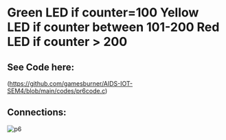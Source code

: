 # Green LED if counter=100 Yellow LED if counter between 101-200 Red LED if counter > 200
## See Code here:
(https://github.com/gamesburner/AIDS-IOT-SEM4/blob/main/codes/pr6code.c)
## Connections:
![p6](https://github.com/user-attachments/assets/00e5324e-f0f9-43a7-995d-3132b307464d)
